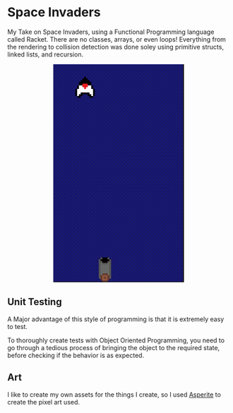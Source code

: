 # Space Invaders

My Take on Space Invaders, using a Functional Programming language called Racket. 
There are no classes, arrays, or even loops! Everything from the rendering to collision detection was done soley using primitive structs, linked lists, and recursion.

<center>
<img src="./space-invaders.gif" alt="Example video showcasing the game">
</center>

## Unit Testing
A Major advantage of this style of programming is that it is extremely easy to test. 

To thoroughly create tests with Object Oriented Programming, you need to go through a tedious process of bringing the object to the required state, before checking if the behavior is as expected.

## Art
I like to create my own assets for the things I create, so I used [Asperite](https://www.aseprite.org/) to create the pixel art used.
